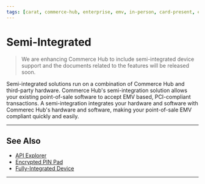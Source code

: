 ```yaml
---
tags: [carat, commerce-hub, enterprise, emv, in-person, card-present, encrypted-payment, semi-integrated, software, pos, point-of-sale, terminal, manual-entry, track-data]
---
```


# Semi-Integrated


<!-- theme: danger -->
> We are enhancing Commerce Hub to include semi-integrated device support and the documents related to the features will be released soon.

Semi-integrated solutions run on a combination of Commerce Hub and third-party hardware. Commerce Hub's semi-integration solution allows your existing point-of-sale software to accept EMV based, PCI-compliant transactions. A semi-integration integrates your hardware and software with Commerec Hub's hardware and software, making your point-of-sale EMV compliant quickly and easily.

---

## See Also

- [API Explorer](../api/?type=post&path=/payments/v1/charges)
- [Encrypted PIN Pad](?path=docs/In-Person/Integrations/Encrypted-PIN-Pad.md)
- [Fully-Integrated Device](?path=docs/In-Person/Integrations/Fully-Integrated.md)

---
